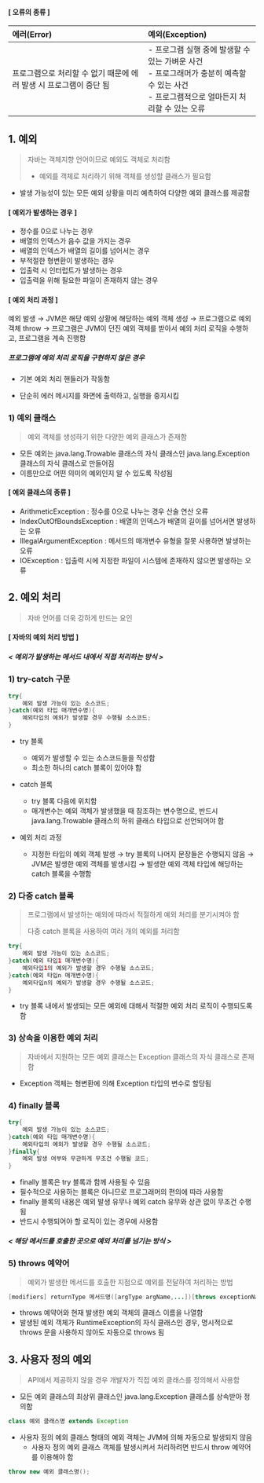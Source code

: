 #### [ 오류의 종류 ]

| 에러(Error)                                                  | 예외(Exception)                                              |
| :----------------------------------------------------------- | :----------------------------------------------------------- |
| 프로그램으로 처리할 수 없기 때문에 에러 발생 시 프로그램이 중단 됨 | - 프로그램 실행 중에 발생할 수 있는 가벼운 사건<br />- 프로그래머가 충분히 예측할 수 있는 사건<br />- 프로그램적으로 얼마든지 처리할 수 있는 오류 |



## 1. 예외

> 자바는 객체지향 언어이므로 예외도 객체로 처리함
>
> - 예외를 객체로 처리하기 위해 객체를 생성할 클래스가 필요함

- 발생 가능성이 있는 모든 예외 상황을 미리 예측하여 다양한 예외 클래스를 제공함

#### [ 예외가 발생하는 경우 ]

- 정수를 0으로 나누는 경우
- 배열의 인덱스가 음수 값을 가지는 경우
- 배열의 인덱스가 배열의 길이를 넘어서는 경우
- 부적절한 형변환이 발생하는 경우
- 입출력 시 인터럽트가 발생하는 경우
- 입출력을 위해 필요한 파일이 존재하지 않는 경우

#### [ 예외 처리 과정 ]

예외 발생 → JVM은 해당 예외 상황에 해당하는 예외 객체 생성 → 프로그램으로 예외 객체 throw → 프로그램은 JVM이 던진 예외 객체를 받아서 예외 처리 로직을 수행하고, 프로그램을 계속 진행함

##### 프로그램에 예외 처리 로직을 구현하지 않은 경우

- 기본 예외 처리 핸들러가 작동함

- 단순히 에러 메시지를 화면에 출력하고, 실행을 중지시킴

  

### 1) 예외 클래스

> 예외 객체를 생성하기 위한 다양한 예외 클래스가 존재함

- 모든 예외는 java.lang.Trowable 클래스의 자식 클래스인 java.lang.Exception 클래스의 자식 클래스로 만들어짐
- 이름만으로 어떤 의미의 예외인지 알 수 있도록 작성됨

#### [ 예외 클래스의 종류 ]

- ArithmeticException : 정수를 0으로 나누는 경우 산술 연산 오류
- IndexOutOfBoundsException : 배열의 인덱스가 배열의 길이를 넘어서면 발생하는 오류
- IllegalArgumentException : 메서드의 매개변수 유형을 잘못 사용하면 발생하는 오류
- IOException : 입출력 시에 지정한 파일이 시스템에 존재하지 않으면 발생하는 오류



## 2. 예외 처리

> 자바 언어를 더욱 강하게 만드는 요인

#### [ 자바의 예외 처리 방법 ]

##### < 예외가 발생하는 메서드 내에서 직접 처리하는 방식 >

### 1) try-catch 구문

```java
try{
    예외 발생 가능이 있는 소스코드;
}catch(예외 타입 매개변수명){
    예외타입의 예외가 발생할 경우 수행될 소스코드;
}
```

- try 블록
  - 예외가 발생할 수 있는 소스코드들을 작성함
  - 최소한 하나의 catch 블록이 있어야 함
- catch 블록
  - try 블록 다음에 위치함
  - 매개변수는 예외 객체가 발생했을 때 참조하는 변수명으로, 반드시 java.lang.Trowable 클래스의 하위 클래스 타입으로 선언되어야 함

- 예외 처리 과정
  - 지정한 타입의 예외 객체 발생 → try 블록의 나머지 문장들은 수행되지 않음 → JVM은 발생한 예외 객체를 발생시킴 → 발생한 예외 객체 타입에 해당하는 catch 블록을 수행함



### 2) 다중 catch 블록

> 프로그램에서 발생하는 예외에 따라서 적절하게 예외 처리를 분기시켜야 함
>
> 다중 catch 블록을 사용하여 여러 개의 예외를 처리함

```java
try{
    예외 발생 가능이 있는 소스코드;
}catch(예외 타입1 매개변수명){
    예외타입1의 예외가 발생할 경우 수행될 소스코드;
}catch(예외 타입n 매개변수명){
    예외타입n의 예외가 발생할 경우 수행될 소스코드;
}
```

- try 블록 내에서 발생되는 모든 예외에 대해서 적절한 예외 처리 로직이 수행되도록 함



### 3) 상속을 이용한 예외 처리

> 자바에서 지원하는 모든 예외 클래스는 Exception 클래스의 자식 클래스로 존재함

- Exception 객체는 형변환에 의해 Exception 타입의 변수로 할당됨



### 4) finally 블록

```java
try{
    예외 발생 가능이 있는 소스코드;
}catch(예외 타입 매개변수명){
    예외타입의 예외가 발생할 경우 수행될 소스코드;
}finally{
    예외 발생 여부와 무관하게 무조건 수행될 코드;
}
```

- finally 블록은 try 블록과 함께 사용될 수 있음
- 필수적으로 사용하는 블록은 아니므로 프로그래머의 편의에 따라 사용함
- finally 블록의 내용은 예외 발생 유무나 예외 catch 유무와 상관 없이 무조건 수행됨
- 반드시 수행되어야 할 로직이 있는 경우에 사용함



##### < 해당 메서드를 호출한 곳으로 예외 처리를 넘기는 방식 >

### 5) throws 예약어

> 예외가 발생한 메서드를 호출한 지점으로 예외를 전달하여 처리하는 방법

```java
[modifiers] returnType 메서드명([argType argName,...])[throws exceptionName1, exceptionName2, ...]
```

- throws 예약어와 현재 발생한 예외 객체의 클래스 이름을 나열함
- 발생된 예외 객체가 RuntimeException의 자식 클래스인 경우, 명시적으로 throws 문을 사용하지 않아도 자동으로 throws 됨



## 3. 사용자 정의 예외

> API에서 제공하지 않을 경우 개발자가 직접 예외 클래스를 정의해서 사용함

- 모든 예외 클래스의 최상위 클래스인 java.lang.Exception 클래스를 상속받아 정의함

```java
class 예외 클래스명 extends Exception
```

- 사용자 정의 예외 클래스 형태의 예외 객체는 JVM에 의해 자동으로 발생되지 않음
  - 사용자 정의 예외 클래스 객체를 발생시켜서 처리하려면 반드시 throw 예약어를 이용해야 함

```java
throw new 예외 클래스명();
```

